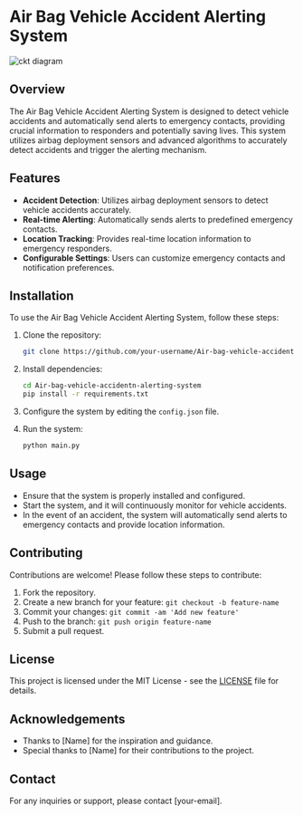 # Air Bag Vehicle Accident Alerting System

![ckt diagram](https://github.com/Udit01111/Air-bag-vehicle-accidentn-alerting-system/assets/150335620/cfd07ebb-ec9f-4bb9-89f2-e6d1af67beb8)


## Overview

The Air Bag Vehicle Accident Alerting System is designed to detect vehicle accidents and automatically send alerts to emergency contacts, providing crucial information to responders and potentially saving lives. This system utilizes airbag deployment sensors and advanced algorithms to accurately detect accidents and trigger the alerting mechanism.

## Features

- **Accident Detection**: Utilizes airbag deployment sensors to detect vehicle accidents accurately.
- **Real-time Alerting**: Automatically sends alerts to predefined emergency contacts.
- **Location Tracking**: Provides real-time location information to emergency responders.
- **Configurable Settings**: Users can customize emergency contacts and notification preferences.

## Installation

To use the Air Bag Vehicle Accident Alerting System, follow these steps:

1. Clone the repository:

    ```bash
    git clone https://github.com/your-username/Air-bag-vehicle-accidentn-alerting-system.git
    ```

2. Install dependencies:

    ```bash
    cd Air-bag-vehicle-accidentn-alerting-system
    pip install -r requirements.txt
    ```

3. Configure the system by editing the `config.json` file.

4. Run the system:

    ```bash
    python main.py
    ```

## Usage

- Ensure that the system is properly installed and configured.
- Start the system, and it will continuously monitor for vehicle accidents.
- In the event of an accident, the system will automatically send alerts to emergency contacts and provide location information.

## Contributing

Contributions are welcome! Please follow these steps to contribute:

1. Fork the repository.
2. Create a new branch for your feature: `git checkout -b feature-name`
3. Commit your changes: `git commit -am 'Add new feature'`
4. Push to the branch: `git push origin feature-name`
5. Submit a pull request.

## License

This project is licensed under the MIT License - see the [LICENSE](LICENSE) file for details.

## Acknowledgements

- Thanks to [Name] for the inspiration and guidance.
- Special thanks to [Name] for their contributions to the project.

## Contact

For any inquiries or support, please contact [your-email].


